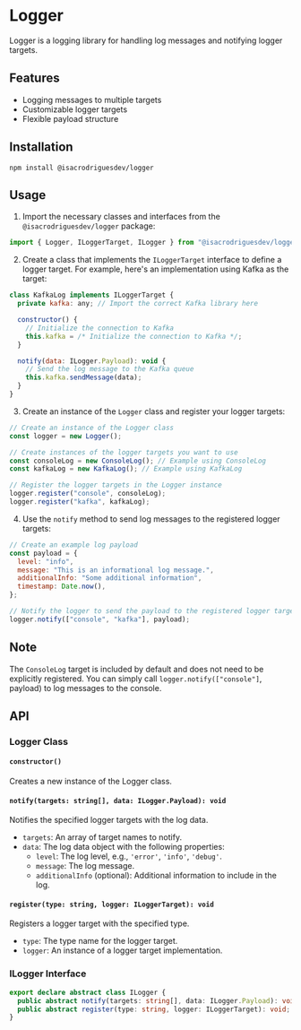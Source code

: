 # Logger

Logger is a logging library for handling log messages and notifying logger targets.

## Features

- Logging messages to multiple targets
- Customizable logger targets
- Flexible payload structure

## Installation

`npm install @isacrodriguesdev/logger`

## Usage

1. Import the necessary classes and interfaces from the `@isacrodriguesdev/logger` package:

```javascript
import { Logger, ILoggerTarget, ILogger } from "@isacrodriguesdev/logger";
```

2. Create a class that implements the `ILoggerTarget` interface to define a logger target. For example, here's an implementation using Kafka as the target:

```javascript
class KafkaLog implements ILoggerTarget {
  private kafka: any; // Import the correct Kafka library here

  constructor() {
    // Initialize the connection to Kafka
    this.kafka = /* Initialize the connection to Kafka */;
  }

  notify(data: ILogger.Payload): void {
    // Send the log message to the Kafka queue
    this.kafka.sendMessage(data);
  }
}
```

3. Create an instance of the `Logger` class and register your logger targets:

```javascript
// Create an instance of the Logger class
const logger = new Logger();

// Create instances of the logger targets you want to use
const consoleLog = new ConsoleLog(); // Example using ConsoleLog
const kafkaLog = new KafkaLog(); // Example using KafkaLog

// Register the logger targets in the Logger instance
logger.register("console", consoleLog);
logger.register("kafka", kafkaLog);
```

4. Use the `notify` method to send log messages to the registered logger targets:

```javascript
// Create an example log payload
const payload = {
  level: "info",
  message: "This is an informational log message.",
  additionalInfo: "Some additional information",
  timestamp: Date.now(),
};

// Notify the logger to send the payload to the registered logger targets
logger.notify(["console", "kafka"], payload);
```

## Note

The `ConsoleLog` target is included by default and does not need to be explicitly registered. You can simply call `logger.notify(["console"]`, payload) to log messages to the console.

## API

### Logger Class

#### `constructor()`

Creates a new instance of the Logger class.

#### `notify(targets: string[], data: ILogger.Payload): void`

Notifies the specified logger targets with the log data.

- `targets`: An array of target names to notify.
- `data`: The log data object with the following properties:
  - `level`: The log level, e.g., `'error'`, `'info'`, `'debug'`.
  - `message`: The log message.
  - `additionalInfo` (optional): Additional information to include in the log.

#### `register(type: string, logger: ILoggerTarget): void`

Registers a logger target with the specified type.

- `type`: The type name for the logger target.
- `logger`: An instance of a logger target implementation.

### ILogger Interface

```typescript
export declare abstract class ILogger {
  public abstract notify(targets: string[], data: ILogger.Payload): void;
  public abstract register(type: string, logger: ILoggerTarget): void;
}
```
